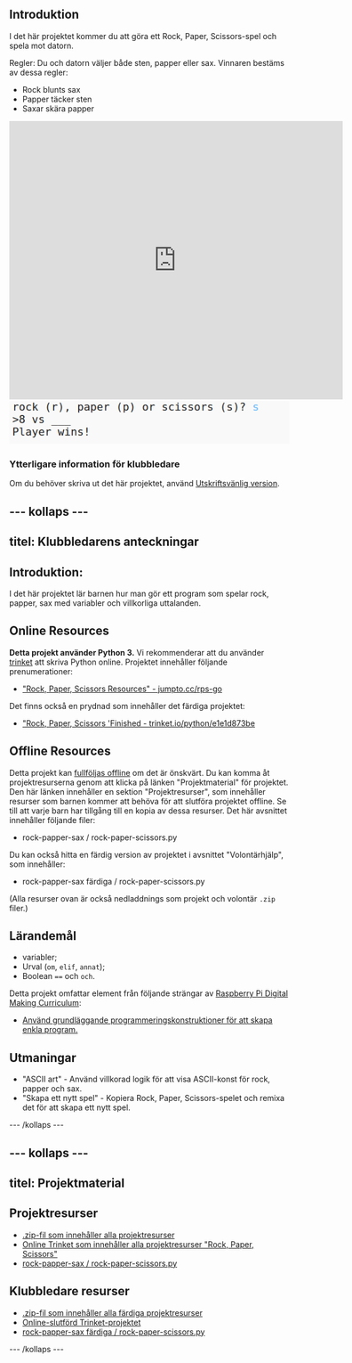 ## Introduktion

I det här projektet kommer du att göra ett Rock, Paper, Scissors-spel och spela mot datorn.

Regler: Du och datorn väljer både sten, papper eller sax. Vinnaren bestäms av dessa regler:

* Rock blunts sax
* Papper täcker sten
* Saxar skära papper

<div class="trinket">
  <iframe src="https://trinket.io/embed/python/e1e1d873be?outputOnly=true&start=result" width="600" height="500" frameborder="0" marginwidth="0" marginheight="0" allowfullscreen>
  </iframe>
  <img src="images/rps-final.png">
</div>

### Ytterligare information för klubbledare

Om du behöver skriva ut det här projektet, använd [Utskriftsvänlig version](https://projects.raspberrypi.org/en/projects/rock-paper-scissors/print).

## \--- kollaps \---

## titel: Klubbledarens anteckningar

## Introduktion:

I det här projektet lär barnen hur man gör ett program som spelar rock, papper, sax med variabler och villkorliga uttalanden.

## Online Resources

**Detta projekt använder Python 3.** Vi rekommenderar att du använder [trinket](https://trinket.io/) att skriva Python online. Projektet innehåller följande prenumerationer:

* ["Rock, Paper, Scissors Resources" - jumpto.cc/rps-go](http://jumpto.cc/rps-go)

Det finns också en prydnad som innehåller det färdiga projektet:

* ["Rock, Paper, Scissors 'Finished - trinket.io/python/e1e1d873be](https://trinket.io/python/e1e1d873be)

## Offline Resources

Detta projekt kan [fullföljas offline](https://www.codeclubprojects.org/en-GB/resources/python-working-offline/) om det är önskvärt. Du kan komma åt projektresurserna genom att klicka på länken "Projektmaterial" för projektet. Den här länken innehåller en sektion "Projektresurser", som innehåller resurser som barnen kommer att behöva för att slutföra projektet offline. Se till att varje barn har tillgång till en kopia av dessa resurser. Det här avsnittet innehåller följande filer:

* rock-papper-sax / rock-paper-scissors.py

Du kan också hitta en färdig version av projektet i avsnittet "Volontärhjälp", som innehåller:

* rock-papper-sax färdiga / rock-paper-scissors.py

(Alla resurser ovan är också nedladdnings som projekt och volontär `.zip` filer.)

## Lärandemål

* variabler;
* Urval (`om`, `elif`, `annat`); 
* Boolean `==` och `och`.

Detta projekt omfattar element från följande strängar av [Raspberry Pi Digital Making Curriculum](http://rpf.io/curriculum):

* [Använd grundläggande programmeringskonstruktioner för att skapa enkla program.](https://www.raspberrypi.org/curriculum/programming/creator)

## Utmaningar

* "ASCII art" - Använd villkorad logik för att visa ASCII-konst för rock, papper och sax. 
* "Skapa ett nytt spel" - Kopiera Rock, Paper, Scissors-spelet och remixa det för att skapa ett nytt spel. 

\--- /kollaps \---

## \--- kollaps \---

## titel: Projektmaterial

## Projektresurser

* [.zip-fil som innehåller alla projektresurser](resources/rock-paper-scissors-project-resources.zip)
* [Online Trinket som innehåller alla projektresurser "Rock, Paper, Scissors"](http://jumpto.cc/rps-go)
* [rock-papper-sax / rock-paper-scissors.py](resources/rock-paper-scissors-rock-paper-scissors.py)

## Klubbledare resurser

* [.zip-fil som innehåller alla färdiga projektresurser](resources/rock-paper-scissors-volunteer-resources.zip)
* [Online-slutförd Trinket-projektet](https://trinket.io/python/e1e1d873be)
* [rock-papper-sax färdiga / rock-paper-scissors.py](resources/rock-paper-scissors-finished-rock-paper-scissors.py)

\--- /kollaps \---